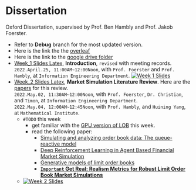 # Dissertation
Oxford Dissertation, supervised by Prof. Ben Hambly and Prof. Jakob Foerster.


* Refer to **Debug** branch for the most updated version.
* Here is the link the the [overleaf](https://www.overleaf.com/8586558697psrwmhswmvyc)
* Here is the link to the [google drive folder](https://drive.google.com/drive/folders/1Ta5N33J8PjD9tZH2OyeXcnMtxd1vS-mT?usp=sharing)
* [Week_1 Slides Latex](https://www.overleaf.com/8586558697psrwmhswmvyc), **Introduction**, `revised` with meeting records. 
</br>`2022.April.25, 11:00AM~12:00Noon`, with `Prof. Foerster` and `Prof. Hambly`, at `Information Engineering Department`.
[![Week 1 Slides](https://github.com/KangOxford/Dissertation/blob/main/static/Snipaste_2022-05-01_17-09-15.png?raw=true)](https://drive.google.com/file/d/1gqLcS46IOkqJgZbIBukd3N5wH4IrHiGd/view?usp=sharing)
* [Week_2 Slides Latex](https://www.overleaf.com/9548188445gqpcppdvxbrf), **Market Simulation Literature Review**. Here are the [papers](https://drive.google.com/drive/folders/15qHlvRmFMd_oaMlqXxRFkLD64gnkAPcy?usp=sharing) for this review.
</br>`2022.May.02, 11:30AM~12:00Noon`, with `Prof. Foerster`, `Dr. Christian`, and `Timon`, at `Information Engineering Department`.
</br>`2022.May.04, 12:00AM~12:45Noon`, with `Prof. Hambly`, and `Huining Yang`, at `Mathematical Institute`.
  * `#TODO` this week
      * get familiar with the [GPU version of LOB](https://github.com/KangOxford/Dissertation/blob/main/market%20sim.ipynb) this week.
      * read the following paper:
        * [Simulating and analyzing order book data: The queue-reactive model](https://drive.google.com/file/d/1rJd7TxzcZSoQipzNI9asJ_DwCUhqEVB4/view?usp=sharing)
        * [Deep Reinforcement Learning in Agent Based Financial Market Simulation](https://drive.google.com/file/d/1k8URGCP06wvm2J5Se7m11iq9KAkkqv0B/view?usp=sharing)
        * [Generative models of limit order books](https://drive.google.com/file/d/1_rxMUxZsnmNJG4ytfgnenvw0HTTy-P9D/view?usp=sharing)
        * **[`Important` Get Real: Realism Metrics for Robust Limit Order Book Market Simulations](https://drive.google.com/file/d/1QpmPRC4Wm32QfS8uvjhY66T0AQTSu6LM/view?usp=sharing)**
  * [![Week 2 Slides](https://github.com/KangOxford/Dissertation/blob/main/static/Snipaste_2022-05-02_05-45-57.png?raw=true)](https://drive.google.com/file/d/1dpWcKu6MEcqurQbWi0OFWNAgvPZWcq0M/view?usp=sharing)


